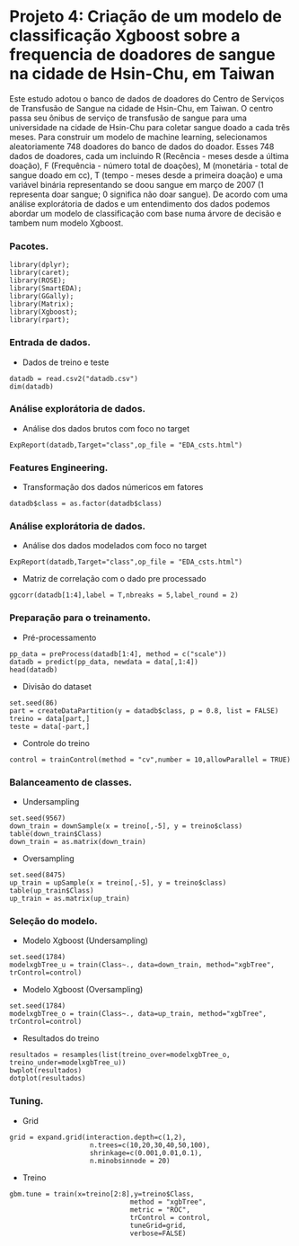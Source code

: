 # Projeto 4: Criação de um modelo de classificação Xgboost sobre a frequencia de doadores de sangue na cidade de Hsin-Chu, em Taiwan

Este estudo adotou o banco de dados de doadores do Centro de Serviços de Transfusão de Sangue na cidade de Hsin-Chu, em Taiwan. O centro passa seu ônibus de serviço de transfusão de sangue para uma universidade na cidade de Hsin-Chu para coletar sangue doado a cada três meses. Para construir um modelo de machine learning, selecionamos aleatoriamente 748 doadores do banco de dados do doador. Esses 748 dados de doadores, cada um incluindo R (Recência - meses desde a última doação), F (Frequência - número total de doações), M (monetária - total de sangue doado em cc), T (tempo - meses desde a primeira doação) e uma variável binária representando se doou sangue em março de 2007 (1 representa doar sangue; 0 significa não doar sangue). De acordo com uma análise explorátoria de dados e um entendimento dos dados podemos abordar um modelo de classificação com base numa árvore de decisão e tambem num modelo Xgboost.

### Pacotes.

```{r, cache=FALSE, message=FALSE, warning=FALSE}
library(dplyr);
library(caret);
library(ROSE);
library(SmartEDA);
library(GGally);
library(Matrix);
library(Xgboost);
library(rpart);
```

### Entrada de dados.

* Dados de treino e teste
```{r, cache=FALSE, message=FALSE, warning=FALSE}
datadb = read.csv2("datadb.csv")
dim(datadb)
```

### Análise explorátoria de dados.

* Análise dos dados brutos com foco no target
```{r, cache=FALSE, message=FALSE, warning=FALSE}
ExpReport(datadb,Target="class",op_file = "EDA_csts.html")
```

### Features Engineering.

* Transformação dos dados númericos em fatores
```{r, cache=FALSE, message=FALSE, warning=FALSE}
datadb$class = as.factor(datadb$class)
```

### Análise explorátoria de dados.

* Análise dos dados modelados com foco no target
```{r, cache=FALSE, message=FALSE, warning=FALSE}
ExpReport(datadb,Target="class",op_file = "EDA_csts.html")
```
* Matriz de correlação com o dado pre processado
```{r, cache=FALSE, message=FALSE, warning=FALSE}
ggcorr(datadb[1:4],label = T,nbreaks = 5,label_round = 2)
```

### Preparação para o treinamento.

* Pré-processamento
```{r, cache=FALSE, message=FALSE, warning=FALSE}
pp_data = preProcess(datadb[1:4], method = c("scale"))
datadb = predict(pp_data, newdata = data[,1:4])
head(datadb)
```
* Divisão do dataset
```{r, cache=FALSE, message=FALSE, warning=FALSE}
set.seed(86)
part = createDataPartition(y = datadb$class, p = 0.8, list = FALSE)
treino = data[part,]
teste = data[-part,]
```
* Controle do treino
```{r, cache=FALSE, message=FALSE, warning=FALSE}
control = trainControl(method = "cv",number = 10,allowParallel = TRUE)
```
### Balanceamento de classes.

* Undersampling
```{r, cache=FALSE, message=FALSE, warning=FALSE}
set.seed(9567)
down_train = downSample(x = treino[,-5], y = treino$class)
table(down_train$Class)
down_train = as.matrix(down_train)
```
* Oversampling
```{r, cache=FALSE, message=FALSE, warning=FALSE}
set.seed(8475)
up_train = upSample(x = treino[,-5], y = treino$class)                         
table(up_train$Class)
up_train = as.matrix(up_train)
```

### Seleção do modelo.

* Modelo Xgboost (Undersampling)
```{r, cache=FALSE, message=FALSE, warning=FALSE}
set.seed(1784)
modelxgbTree_u = train(Class~., data=down_train, method="xgbTree", trControl=control)
```
* Modelo Xgboost (Oversampling)
```{r, cache=FALSE, message=FALSE, warning=FALSE}
set.seed(1784)
modelxgbTree_o = train(Class~., data=up_train, method="xgbTree", trControl=control)
```
* Resultados do treino
```{r, cache=FALSE, message=FALSE, warning=FALSE}
resultados = resamples(list(treino_over=modelxgbTree_o, treino_under=modelxgbTree_u))
bwplot(resultados)
dotplot(resultados)
```

### Tuning.

* Grid
```{r, cache=FALSE, message=FALSE, warning=FALSE}
grid = expand.grid(interaction.depth=c(1,2), 
                    n.trees=c(10,20,30,40,50,100),
                    shrinkage=c(0.001,0.01,0.1),
                    n.minobsinnode = 20)
```
* Treino
```{r, cache=FALSE, message=FALSE, warning=FALSE}
gbm.tune = train(x=treino[2:8],y=treino$Class,
                              method = "xgbTree",
                              metric = "ROC",
                              trControl = control,
                              tuneGrid=grid,
                              verbose=FALSE)
```
